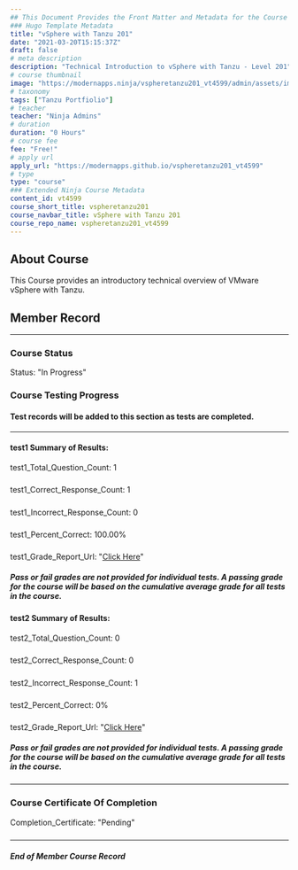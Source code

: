 ```yaml
---
## This Document Provides the Front Matter and Metadata for the Course Information page used in the modernapps.ninja homepage and the member profile page.
### Hugo Template Metadata
title: "vSphere with Tanzu 201"
date: "2021-03-20T15:15:37Z"
draft: false
# meta description
description: "Technical Introduction to vSphere with Tanzu - Level 201"
# course thumbnail
image: "https://modernapps.ninja/vspheretanzu201_vt4599/admin/assets/images/vspheretanzu201_vt4599.jpg"
# taxonomy
tags: ["Tanzu Portfiolio"]
# teacher
teacher: "Ninja Admins"
# duration
duration: "0 Hours"
# course fee
fee: "Free!"
# apply url
apply_url: "https://modernapps.github.io/vspheretanzu201_vt4599"
# type
type: "course"
### Extended Ninja Course Metadata
content_id: vt4599
course_short_title: vspheretanzu201
course_navbar_title: vSphere with Tanzu 201
course_repo_name: vspheretanzu201_vt4599
---  
```

  

## About Course

This Course provides an introductory technical overview of VMware vSphere with Tanzu.

## Member Record  
---  
  
  
### Course Status  

Status: "In Progress"  

### Course Testing Progress  
#### Test records will be added to this section as tests are completed.
  
---  
#### test1 Summary of Results:  
test1_Total_Question_Count: 1
#####  
test1_Correct_Response_Count: 1
#####  
test1_Incorrect_Response_Count: 0
#####  
test1_Percent_Correct: 100.00%
#####  
test1_Grade_Report_Url: "[Click Here](https://github.com/modernappsninjas/tkabella/blob/main/static/userdata/courses/vspheretanzu201_vt4599/grade_report.pr169.test1.md)"
##### Pass or fail grades are not provided for individual tests. A passing grade for the course will be based on the cumulative average grade for all tests in the course.  
#### test2 Summary of Results:  
test2_Total_Question_Count: 0
#####  
test2_Correct_Response_Count: 0
#####  
test2_Incorrect_Response_Count: 1
#####  
test2_Percent_Correct: 0%
#####  
test2_Grade_Report_Url: "[Click Here](https://github.com/modernappsninjas/tkabella/blob/main/static/userdata/courses/vspheretanzu201_vt4599/grade_report.pr188.test2.md)"
##### Pass or fail grades are not provided for individual tests. A passing grade for the course will be based on the cumulative average grade for all tests in the course.  
  
---  
### Course Certificate Of Completion

Completion_Certificate: "Pending"  
#####
---
##### End of Member Course Record